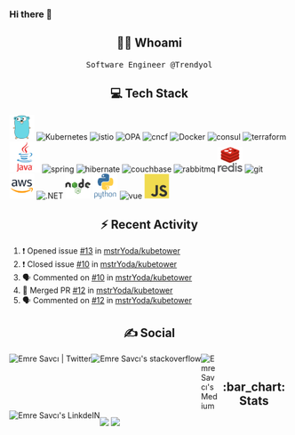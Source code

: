 ### Hi there 👋

<h2 align="center"> 👨‍💻 Whoami</h2>
<p align="center">
  <samp>Software Engineer @Trendyol</samp>
</p>


<h2 align="center"> 💻 Tech Stack</h2>
<p align="left">
  <img src="https://raw.githubusercontent.com/devicons/devicon/master/icons/go/go-original.svg" alt="react" width="45" height="45" />
  <img src="https://www.vectorlogo.zone/logos/kubernetes/kubernetes-icon.svg" alt="Kubernetes"/>
  <img src="https://www.vectorlogo.zone/logos/istioio/istioio-icon.svg" alt="istio"/>
  <img src="https://www.vectorlogo.zone/logos/openpolicyagent/openpolicyagent-ar21.svg" alt="OPA"/>
  <img src="https://www.vectorlogo.zone/logos/cncfio/cncfio-ar21.svg" alt="cncf"/>
  <img src="https://devicons.github.io/devicon/devicon.git/icons/docker/docker-original-wordmark.svg" alt="Docker" width="55" height="55" />
  <img src="https://www.vectorlogo.zone/logos/consulio/consulio-ar21.svg" alt="consul"/>
  <img src="https://www.vectorlogo.zone/logos/terraformio/terraformio-ar21.svg" alt="terraform"/>
  <img src="https://raw.githubusercontent.com/devicons/devicon/master/icons/java/java-original-wordmark.svg" alt="java" width="55" height="55" />
  <img src="https://www.vectorlogo.zone/logos/springio/springio-ar21.svg" alt="spring"/>
  <img src="https://www.vectorlogo.zone/logos/hibernate/hibernate-ar21.svg" alt="hibernate"/>
  <img src="https://www.vectorlogo.zone/logos/couchbase/couchbase-ar21.svg" alt="couchbase"/>
  <img src="https://www.vectorlogo.zone/logos/rabbitmq/rabbitmq-ar21.svg" alt="rabbitmq"/>
  <img src="https://raw.githubusercontent.com/devicons/devicon/master/icons/redis/redis-original-wordmark.svg" alt="redis" width="45" height="45" />
  <img src="https://www.vectorlogo.zone/logos/git-scm/git-scm-ar21.svg" alt="git"/>
  <img src="https://raw.githubusercontent.com/github/explore/80688e429a7d4ef2fca1e82350fe8e3517d3494d/topics/aws/aws.png" alt="aws" width="45" height="45" />
  <img src="https://devicons.github.io/devicon/devicon.git/icons/dot-net/dot-net-original-wordmark.svg" alt=".NET" width="25" height="25" />
  <img src="https://raw.githubusercontent.com/devicons/devicon/master/icons/nodejs/nodejs-original-wordmark.svg" alt="nodejs" width="45" height="45" />
  <img src="https://raw.githubusercontent.com/devicons/devicon/master/icons/python/python-original-wordmark.svg" alt="python" width="45" height="45" />
  <img src="https://devicons.github.io/devicon/devicon.git/icons/vuejs/vuejs-original-wordmark.svg" alt="vue" width="45" height="45" />
  <img src="https://raw.githubusercontent.com/devicons/devicon/master/icons/javascript/javascript-original.svg" alt="javascript" width="45" height="45" />
</p>


<h2 align="center"> ⚡ Recent Activity</h2>

<!--START_SECTION:activity-->
1. ❗️ Opened issue [#13](https://github.com/mstrYoda/kubetower/issues/13) in [mstrYoda/kubetower](https://github.com/mstrYoda/kubetower)
2. ❗️ Closed issue [#10](https://github.com/mstrYoda/kubetower/issues/10) in [mstrYoda/kubetower](https://github.com/mstrYoda/kubetower)
3. 🗣 Commented on [#10](https://github.com/mstrYoda/kubetower/issues/10) in [mstrYoda/kubetower](https://github.com/mstrYoda/kubetower)
4. 🎉 Merged PR [#12](https://github.com/mstrYoda/kubetower/pull/12) in [mstrYoda/kubetower](https://github.com/mstrYoda/kubetower)
5. 🗣 Commented on [#12](https://github.com/mstrYoda/kubetower/issues/12) in [mstrYoda/kubetower](https://github.com/mstrYoda/kubetower)
<!--END_SECTION:activity-->


<h2 align="center">✍️ Social</h2>
<p align="left">
  <a href="https://twitter.com/mstrYoda_" title='Twitter'>
    <img align="left" alt="Emre Savcı | Twitter" src="https://img.icons8.com/fluent/32/000000/twitter.png" />
  </a>
  
  <a href="https://stackoverflow.com/users/4430183/emre-savcı" title='stackoverflow'>
    <img align="left" alt="Emre Savcı's stackoverflow" src="https://img.icons8.com/color/32/000000/stackoverflow.png" />
  </a>
  
  <a href="https://medium.com/@mstrYoda" title='Medium'>
    <img align="left" alt="Emre Savcı's Medium" width="32px" src="https://cdn.jsdelivr.net/npm/simple-icons@3.2.0/icons/medium.svg" />
  </a>

  <a href="https://www.linkedin.com/in/emre-savcı-70a849a6/" title='Linkedin'>
    <img align="left" alt="Emre Savcı's LinkdeIN" src="https://img.icons8.com/color/32/000000/linkedin.png" />
  </a>
  <br>
</p>


<h2 align="center">:bar_chart: Stats </h2>
<p align="left">
  
 <img src="https://github-readme-stats.vercel.app/api?username=mstrYoda&show_icons=true&theme=white"/>
 <img src="https://github-readme-stackoverflow.vercel.app/?userID=4430183"/>
 
</p>
